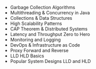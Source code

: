 - Garbage Collection Algorithms
- Multithreading & Concurrency in Java
- Collections & Data Structures
- High Scalability Patterns
- CAP Theorem & Distributed Systems
- Latency and Throughput Zero to Hero
- Monitoring and Logging
- DevOps & Infrastructure as Code
- Proxy Forward and Reverse
- LLD HLD Basics
- Popular System Designs LLD and HLD
